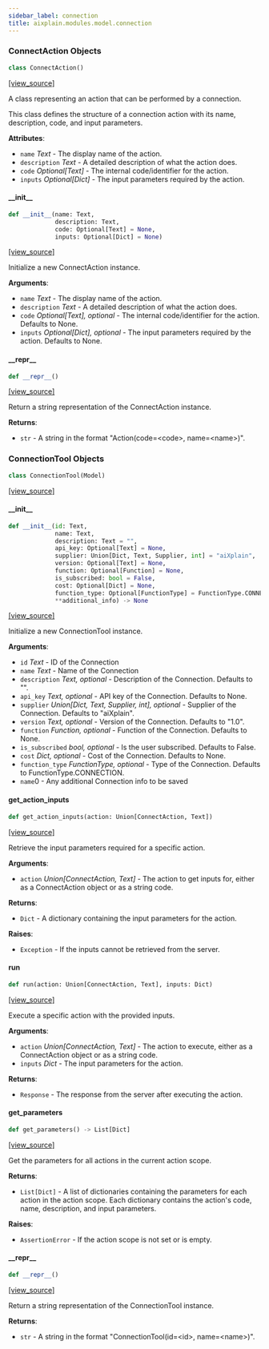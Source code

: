 ```yaml
---
sidebar_label: connection
title: aixplain.modules.model.connection
---
```


### ConnectAction Objects

```python
class ConnectAction()
```

[[view_source]](https://github.com/aixplain/aiXplain/blob/main/aixplain/modules/model/connection.py#L7)

A class representing an action that can be performed by a connection.

This class defines the structure of a connection action with its name, description,
code, and input parameters.

**Attributes**:

- `name` _Text_ - The display name of the action.
- `description` _Text_ - A detailed description of what the action does.
- `code` _Optional[Text]_ - The internal code/identifier for the action.
- `inputs` _Optional[Dict]_ - The input parameters required by the action.

#### \_\_init\_\_

```python
def __init__(name: Text,
             description: Text,
             code: Optional[Text] = None,
             inputs: Optional[Dict] = None)
```

[[view_source]](https://github.com/aixplain/aiXplain/blob/main/aixplain/modules/model/connection.py#L25)

Initialize a new ConnectAction instance.

**Arguments**:

- `name` _Text_ - The display name of the action.
- `description` _Text_ - A detailed description of what the action does.
- `code` _Optional[Text], optional_ - The internal code/identifier for the action. Defaults to None.
- `inputs` _Optional[Dict], optional_ - The input parameters required by the action. Defaults to None.

#### \_\_repr\_\_

```python
def __repr__()
```

[[view_source]](https://github.com/aixplain/aiXplain/blob/main/aixplain/modules/model/connection.py#L45)

Return a string representation of the ConnectAction instance.

**Returns**:

- `str` - A string in the format &quot;Action(code=&lt;code&gt;, name=&lt;name&gt;)&quot;.

### ConnectionTool Objects

```python
class ConnectionTool(Model)
```

[[view_source]](https://github.com/aixplain/aiXplain/blob/main/aixplain/modules/model/connection.py#L54)

#### \_\_init\_\_

```python
def __init__(id: Text,
             name: Text,
             description: Text = "",
             api_key: Optional[Text] = None,
             supplier: Union[Dict, Text, Supplier, int] = "aiXplain",
             version: Optional[Text] = None,
             function: Optional[Function] = None,
             is_subscribed: bool = False,
             cost: Optional[Dict] = None,
             function_type: Optional[FunctionType] = FunctionType.CONNECTION,
             **additional_info) -> None
```

[[view_source]](https://github.com/aixplain/aiXplain/blob/main/aixplain/modules/model/connection.py#L58)

Initialize a new ConnectionTool instance.

**Arguments**:

- `id` _Text_ - ID of the Connection
- `name` _Text_ - Name of the Connection
- `description` _Text, optional_ - Description of the Connection. Defaults to &quot;&quot;.
- `api_key` _Text, optional_ - API key of the Connection. Defaults to None.
- `supplier` _Union[Dict, Text, Supplier, int], optional_ - Supplier of the Connection. Defaults to &quot;aiXplain&quot;.
- `version` _Text, optional_ - Version of the Connection. Defaults to &quot;1.0&quot;.
- `function` _Function, optional_ - Function of the Connection. Defaults to None.
- `is_subscribed` _bool, optional_ - Is the user subscribed. Defaults to False.
- `cost` _Dict, optional_ - Cost of the Connection. Defaults to None.
- `function_type` _FunctionType, optional_ - Type of the Connection. Defaults to FunctionType.CONNECTION.
- `name`0 - Any additional Connection info to be saved

#### get\_action\_inputs

```python
def get_action_inputs(action: Union[ConnectAction, Text])
```

[[view_source]](https://github.com/aixplain/aiXplain/blob/main/aixplain/modules/model/connection.py#L131)

Retrieve the input parameters required for a specific action.

**Arguments**:

- `action` _Union[ConnectAction, Text]_ - The action to get inputs for, either as a ConnectAction object
  or as a string code.
  

**Returns**:

- `Dict` - A dictionary containing the input parameters for the action.
  

**Raises**:

- `Exception` - If the inputs cannot be retrieved from the server.

#### run

```python
def run(action: Union[ConnectAction, Text], inputs: Dict)
```

[[view_source]](https://github.com/aixplain/aiXplain/blob/main/aixplain/modules/model/connection.py#L165)

Execute a specific action with the provided inputs.

**Arguments**:

- `action` _Union[ConnectAction, Text]_ - The action to execute, either as a ConnectAction object
  or as a string code.
- `inputs` _Dict_ - The input parameters for the action.
  

**Returns**:

- `Response` - The response from the server after executing the action.

#### get\_parameters

```python
def get_parameters() -> List[Dict]
```

[[view_source]](https://github.com/aixplain/aiXplain/blob/main/aixplain/modules/model/connection.py#L180)

Get the parameters for all actions in the current action scope.

**Returns**:

- `List[Dict]` - A list of dictionaries containing the parameters for each action
  in the action scope. Each dictionary contains the action&#x27;s code, name,
  description, and input parameters.
  

**Raises**:

- `AssertionError` - If the action scope is not set or is empty.

#### \_\_repr\_\_

```python
def __repr__()
```

[[view_source]](https://github.com/aixplain/aiXplain/blob/main/aixplain/modules/model/connection.py#L205)

Return a string representation of the ConnectionTool instance.

**Returns**:

- `str` - A string in the format &quot;ConnectionTool(id=&lt;id&gt;, name=&lt;name&gt;)&quot;.

